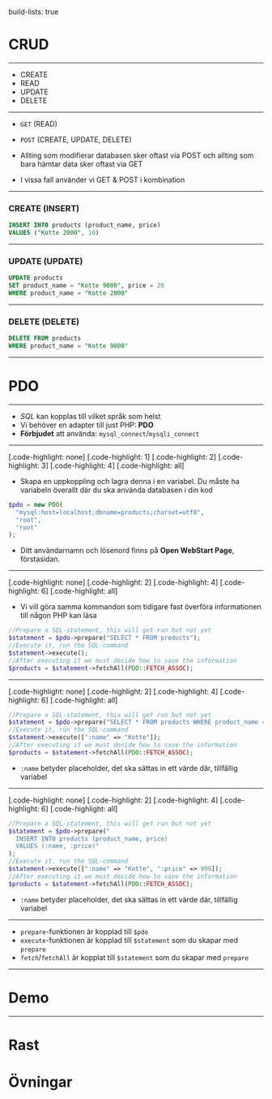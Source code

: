 build-lists: true

# CRUD

---

* CREATE 
* READ
* UPDATE
* DELETE

---

* `GET` (READ)
* `POST` (CREATE, UPDATE, DELETE)

* Allting som modifierar databasen sker oftast via POST och allting som bara hämtar data sker oftast via GET
* I vissa fall använder vi GET & POST i kombination

---

### CREATE (INSERT)

```sql
INSERT INTO products (product_name, price) 
VALUES ("Kotte 2000", 10)
```

---

### UPDATE (UPDATE)

```sql
UPDATE products
SET product_name = "Kotte 9000", price = 20
WHERE product_name = "Kotte 2000"
```

---

### DELETE (DELETE)

```sql
DELETE FROM products
WHERE product_name = "Kotte 9000"
```

---

# PDO

---

* _SQL_ kan kopplas till vilket språk som helst
* Vi behöver en adapter till just PHP: **PDO**
* **Förbjudet** att använda: `mysql_connect`/`mysqli_connect`

---

[.code-highlight: none]
[.code-highlight: 1]
[.code-highlight: 2]
[.code-highlight: 3]
[.code-highlight: 4]
[.code-highlight: all]

* Skapa en uppkoppling och lagra denna i en variabel. Du måste ha variabeln överallt där du ska använda databasen i din kod

```php
$pdo = new PDO(
  "mysql:host=localhost;dbname=products;charset=utf8",
  "root",
  "root"
);
```

* Ditt användarnamn och lösenord finns på **Open WebStart Page**, förstasidan.

---

[.code-highlight: none]
[.code-highlight: 2]
[.code-highlight: 4]
[.code-highlight: 6]
[.code-highlight: all]

* Vi vill göra samma kommandon som tidigare fast överföra informationen till någon PHP kan läsa

```php
//Prepare a SQL-statement, this will get run but not yet
$statement = $pdo->prepare("SELECT * FROM products");
//Execute it, run the SQL-command
$statement->execute();
//After executing it we must decide how to save the information
$products = $statement->fetchAll(PDO::FETCH_ASSOC);
```

---
[.code-highlight: none]
[.code-highlight: 2]
[.code-highlight: 4]
[.code-highlight: 6]
[.code-highlight: all]

```php
//Prepare a SQL-statement, this will get run but not yet
$statement = $pdo->prepare("SELECT * FROM products WHERE product_name = :name");
//Execute it, run the SQL-command
$statement->execute([":name" => "Kotte"]);
//After executing it we must decide how to save the information
$products = $statement->fetchAll(PDO::FETCH_ASSOC);
```

* `:name` betyder placeholder, det ska sättas in ett värde där, tillfällig variabel

---

[.code-highlight: none]
[.code-highlight: 2]
[.code-highlight: 4]
[.code-highlight: 6]
[.code-highlight: all]

```php
//Prepare a SQL-statement, this will get run but not yet
$statement = $pdo->prepare("
  INSERT INTO products (product_name, price)
  VALUES (:name, :price)"
);
//Execute it, run the SQL-command
$statement->execute([":name" => "Kotte", ":price" => 999]);
//After executing it we must decide how to save the information
$products = $statement->fetchAll(PDO::FETCH_ASSOC);
```

* `:name` betyder placeholder, det ska sättas in ett värde där, tillfällig variabel

---

* `prepare`-funktionen är kopplad till `$pdo`
* `execute`-funktionen är kopplad till `$statement` som du skapar med `prepare`
* `fetch`/`fetchAll` är kopplat till `$statement` som du skapar med `prepare`

---

# Demo

---

# Rast
# Övningar
